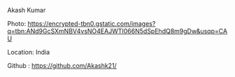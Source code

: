 Akash Kumar

Photo: https://encrypted-tbn0.gstatic.com/images?q=tbn:ANd9GcSXmNBV4vsNO4EAJWTI066N5dSpEhdQ8m9gDw&usqp=CAU

Location: India

Github : https://github.com/Akashk21/
